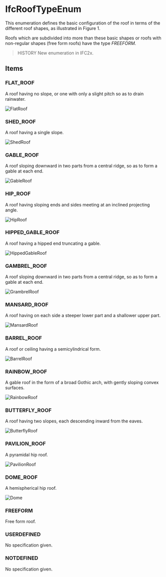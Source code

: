 # IfcRoofTypeEnum

This enumeration defines the basic configuration of the roof in terms of the different roof shapes, as illustrated in Figure 1.

Roofs which are subdivided into more than these basic shapes or roofs with non-regular shapes (free form roofs) have the type _FREEFORM_.

> HISTORY  New enumeration in IFC2x.

## Items

### FLAT_ROOF
A roof having no slope, or one with only a slight pitch so as to drain
rainwater.

![FlatRoof](../../../../figures/ifcrooftypeenum-fig01-flatroof.gif)

### SHED_ROOF
A roof having a single slope.

![ShedRoof](../../../../figures/ifcrooftypeenum-fig02-shedroof.gif)

### GABLE_ROOF
A roof sloping downward in two parts from a central ridge, so as to form a
gable at each end.

![GableRoof](../../../../figures/ifcrooftypeenum-fig03-gableroof.gif)

### HIP_ROOF
A roof having sloping ends and sides meeting at an inclined projecting
angle.

![HipRoof](../../../../figures/ifcrooftypeenum-fig04-hiproof.gif)

### HIPPED_GABLE_ROOF
A roof having a hipped end truncating a gable.

![HippedGableRoof](../../../../figures/ifcrooftypeenum-fig05-hippedgableroof.gif)

### GAMBREL_ROOF
A roof sloping downward in two parts from a central ridge, so as to form a
gable at each end.

![GrambrelRoof](../../../../figures/ifcrooftypeenum-fig06-gambrelroof.gif)

### MANSARD_ROOF
A roof having on each side a steeper lower part and a shallower upper
part.

![MansardRoof](../../../../figures/ifcrooftypeenum-fig07-mansardroof.gif)

### BARREL_ROOF
A roof or ceiling having a semicylindrical form.

![BarrelRoof](../../../../figures/ifcrooftypeenum-fig08-barrelroof.gif)

### RAINBOW_ROOF
A gable roof in the form of a broad Gothic arch, with gently sloping convex
surfaces.

![RainbowRoof](../../../../figures/ifcrooftypeenum-fig09-rainbowroof.gif)

### BUTTERFLY_ROOF
A roof having two slopes, each descending inward from the eaves.

![ButterflyRoof](../../../../figures/ifcrooftypeenum-fig10-butterflyroof.gif)

### PAVILION_ROOF
A pyramidal hip roof.

![PavilionRoof](../../../../figures/ifcrooftypeenum-fig11-pavilionroof.gif)

### DOME_ROOF
A hemispherical hip roof.

![Dome](../../../../figures/ifcrooftypeenum-fig12-domeroof.gif)

### FREEFORM
Free form roof.

### USERDEFINED
No specification given.

### NOTDEFINED
No specification given.
